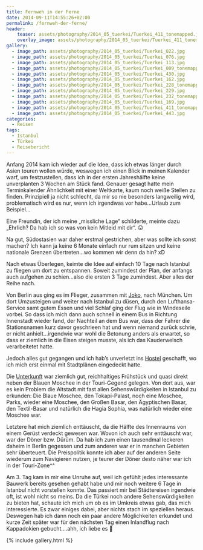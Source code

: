 ```yaml
---
title: Fernweh in der Ferne
date: 2014-09-11T14:55:26+02:00
permalink: /fernweh-der-ferne/
header:
    teaser: assets/photography/2014_05_tuerkei/Tuerkei_411_tonemapped.jpg
    overlay_image: assets/photography/2014_05_tuerkei/Tuerkei_411_tonemapped.jpg
gallery:
  - image_path: assets/photography/2014_05_tuerkei/Tuerkei_022.jpg
  - image_path: assets/photography/2014_05_tuerkei/Tuerkei_076.jpg
  - image_path: assets/photography/2014_05_tuerkei/Tuerkei_113.jpg
  - image_path: assets/photography/2014_05_tuerkei/Tuerkei_009_tonemapped.jpg
  - image_path: assets/photography/2014_05_tuerkei/Tuerkei_430.jpg
  - image_path: assets/photography/2014_05_tuerkei/Tuerkei_162.jpg
  - image_path: assets/photography/2014_05_tuerkei/Tuerkei_228_tonemapped_b.jpg
  - image_path: assets/photography/2014_05_tuerkei/Tuerkei_229.jpg
  - image_path: assets/photography/2014_05_tuerkei/Tuerkei_232_tonemapped.jpg
  - image_path: assets/photography/2014_05_tuerkei/Tuerkei_169.jpg
  - image_path: assets/photography/2014_05_tuerkei/Tuerkei_411_tonemapped.jpg
  - image_path: assets/photography/2014_05_tuerkei/Tuerkei_443.jpg
categories:
  - Reisen
tags:
  - Istanbul
  - Türkei
  - Reisebericht
---
```

Anfang 2014 kam ich wieder auf die Idee, dass ich etwas länger durch Asien touren wollen würde, 
weswegen ich einen Blick in meinen Kalender warf, um festzustellen, dass ich in der ersten Jahreshälfte keine unverplanten 3 Wochen am Stück fand. 
Genauer gesagt hatte mein Terminkalender Ähnlichkeit mit einer Weltkarte, kaum noch weiße Stellen zu finden. 
Prinzipiell ja nicht schlecht, da mir so nie besonders langweilig wird, problematisch wird es nur, wenn ich irgendwas vor habe…Urlaub zum Beispiel…

Eine Freundin, der ich meine „missliche Lage“ schilderte, meinte dazu „Ehrlich? Da hab ich so was von kein Mitleid mit dir“. 😛

Na gut, Südostasien war daher erstmal gestrichen, aber was sollte ich sonst machen? Ich kann ja keine 6 Monate einfach nur rum sitzen 
und keine nationale Grenzen übertreten…wo kommen wir denn da hin? xD

Nach etwas Überlegen, keimte die Idee auf einfach 10 Tage nach Istanbul zu fliegen um dort zu entspannen. 
Soweit zumindest der Plan, der anfangs auch aufgehen zu schien…also die ersten 3 Tage zumindest. Aber alles der Reihe nach.

Von Berlin aus ging es im Flieger, zusammen mit [Joko](http://de.wikipedia.org/wiki/Joko_Winterscheidt), nach München. 
Um dort Umzusteigen und weiter nach Istanbul zu düsen, durch den Lufthansa-Service samt gutem Essen und viel Schlaf ging 
der Flug wie in Windeseile vorbei. So dass ich mich dann auch schnell in einem Bus in Richtung Innenstadt wieder fand, 
der Nachteil an dem Bus war, dass der Fahrer die Stationsnamen kurz davor geschrieen hat und wenn niemand zurück schrie, 
er nicht anhielt…irgendwie war wohl die Betonung anders als erwartet, so dass er ziemlich in die Eisen steigen musste, 
als ich das Kauderwelsch verarbeitetet hatte. 

Jedoch alles gut gegangen und ich hab’s unverletzt ins [Hostel](http://hostelbigapple.com/) geschafft, 
wo ich mich erst einmal mit Stadtplänen eingedeckt hatte.

Die [Unterkunft](http://hostelbigapple.com/) war ziemlich gut, reichhaltiges Frühstück und quasi direkt neben der Blauen Moschee 
in der Touri-Gegend gelegen. Von dort aus, war es kein Problem die Altstadt mit fast allen Sehenswürdigkeiten in Istanbul zu erkunden: 
Die Blaue Moschee, den Tokapi-Palast, noch eine Moschee, Parks, wieder eine Moschee, den Großen Basar, den Ägyptischen Basar, 
den Textil-Basar und natürlich die Hagia Sophia, was natürlich wieder eine Moschee war.

Letztere hat mich ziemlich enttäuscht, da die Hälfte des Innenraums von einem Gerüst verdeckt gewesen war. 
Wovon ich auch sehr enttäuscht war, war der Döner bzw. Dürüm. 
Da hab ich zum einen tausendmal leckeren daheim in Berlin gegessen und zum anderen war er in manchen Gebieten sehr überteuert. 
Die Preispolitik konnte ich aber auf der anderen Seite wiederum zum Navigieren nutzen, je teurer der Döner desto näher war ich in der Touri-Zone^^

Am 3. Tag kam in mir eine Unruhe auf, weil ich gefühlt jedes interessante Bauwerk bereits gesehen gehabt habe 
und mir noch weitere 6 Tage in Istanbul nicht vorstellen konnte. Das passiert mir bei Städtereisen irgendwie oft, 
ist wohl nicht so meins. Da die Türkei noch andere Sehenswürdigkeiten zu bieten hat, 
schaute ich mich um ob es im Umkreis etwas gab, das mich interessierte. 
Es zwar einiges dabei, aber nichts stach im speziellen heraus. Deswegen hab ich dann noch ein paar andere Möglichkeiten erkundet 
und kurze Zeit später war für den nächsten Tag einen Inlandflug nach Kappadokien gebucht….ahh, ich liebe es 🙂

{% include gallery.html %}